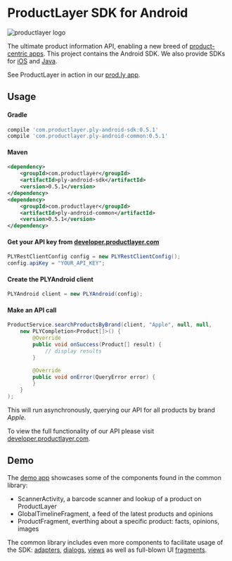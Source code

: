 # ProductLayer SDK for Android
![productlayer logo](https://prod.ly/images/logo_256x175.png)

The ultimate product information API, enabling a new breed of [product-centric apps](http://www.cocoanetics.com/2014/02/from-barcodes-to-productlayer/). This project contains the Android SDK. We also provide SDKs for [iOS](https://github.com/ProductLayer/ProductLayer-SDK-for-iOS) and [Java](https://github.com/ProductLayer/ProductLayer-SDK-for-Java).

See ProductLayer in action in our [prod.ly app](https://play.google.com/store/apps/details?id=com.productlayer.prodly).

## Usage
#### Gradle
```groovy
compile 'com.productlayer.ply-android-sdk:0.5.1'
compile 'com.productlayer.ply-android-common:0.5.1'
```

#### Maven
```xml
<dependency>
    <groupId>com.productlayer</groupId>
    <artifactId>ply-android-sdk</artifactId>
    <version>0.5.1</version>
</dependency>
<dependency>
    <groupId>com.productlayer</groupId>
    <artifactId>ply-android-common</artifactId>
    <version>0.5.1</version>
</dependency>
```

#### Get your API key from [developer.productlayer.com](https://developer.productlayer.com)
```java
PLYRestClientConfig config = new PLYRestClientConfig();
config.apiKey = "YOUR_API_KEY";
```

#### Create the PLYAndroid client
```java
PLYAndroid client = new PLYAndroid(config);
```

#### Make an API call
```java
ProductService.searchProductsByBrand(client, "Apple", null, null,
    new PLYCompletion<Product[]>() {
        @Override
        public void onSuccess(Product[] result) {
            // display results
        }

        @Override
        public void onError(QueryError error) {
        }
    }
);
```

This will run asynchronously, querying our API for all products by brand *Apple*.

To view the full functionality of our API please visit [developer.productlayer.com](https://developer.productlayer.com).

## Demo
The [demo app](https://github.com/ProductLayer/ProductLayer-SDK-for-Android/blob/master/ply-android-demo/src/main/java/com/productlayer/android/demo/Demo.java) showcases some of the components found in the common library:

*	ScannerActivity, a barcode scanner and lookup of a product on ProductLayer
*	GlobalTimelineFragment, a feed of the latest products and opinions
*	ProductFragment, everthing about a specific product: facts, opinions, images

The common library includes even more components to facilitate usage of the SDK: [adapters](https://github.com/ProductLayer/ProductLayer-SDK-for-Android/tree/master/ply-android-common/src/main/java/com/productlayer/android/common/adapter), [dialogs](https://github.com/ProductLayer/ProductLayer-SDK-for-Android/tree/master/ply-android-common/src/main/java/com/productlayer/android/common/dialog), [views](https://github.com/ProductLayer/ProductLayer-SDK-for-Android/tree/master/ply-android-common/src/main/java/com/productlayer/android/common/view) as well as full-blown UI [fragments](https://github.com/ProductLayer/ProductLayer-SDK-for-Android/tree/master/ply-android-common/src/main/java/com/productlayer/android/common/fragment).
